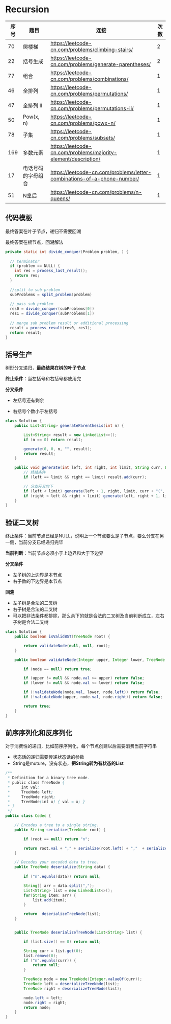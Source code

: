 # Recursion

| 序号 | 题目                           | 连接                                                         | 次数 |
| ---- | ------------------------------ | ------------------------------------------------------------ | ---- |
| 70   | 爬楼梯                         | https://leetcode-cn.com/problems/climbing-stairs/            | 2    |
| 22   | 括号生成                       | https://leetcode-cn.com/problems/generate-parentheses/       | 2    |
| 77   | 组合                           | https://leetcode-cn.com/problems/combinations/               | 1    |
| 46   | 全排列                         | https://leetcode-cn.com/problems/permutations/               | 1    |
| 47   | 全排列 II                      | https://leetcode-cn.com/problems/permutations-ii/            | 1    |
| 50   | Pow(x, n)                      | https://leetcode-cn.com/problems/powx-n/                     | 1    |
| 78   | 子集                           | https://leetcode-cn.com/problems/subsets/                    | 1    |
| 169  | 多数元素                       | https://leetcode-cn.com/problems/majority-element/description/ | 1    |
| 17   | 电话号码的字母组合             | https://leetcode-cn.com/problems/letter-combinations-of-a-phone-number/ | 1    |
| 51   | N皇后                          | https://leetcode-cn.com/problems/n-queens/                   | 1    |





## 代码模板

最终答案在叶子节点，递归不需要回溯

最终答案在根节点，回溯解法

```JAVA
private static int divide_conquer(Problem problem, ) {
  
  // terminator
  if (problem == NULL) {
    int res = process_last_result();
    return res;     
  }
  
  //split to sub problem
  subProblems = split_problem(problem)
  
  // pass sub problem  
  res0 = divide_conquer(subProblems[0])
  res1 = divide_conquer(subProblems[1])
  
  // merge sub problem result or additional processing  
  result = process_result(res0, res1);
  return result;
}
```



## 括号生产

树形分叉递归，**最终结果在树的叶子节点**

**终止条件**：当左括号和右括号都使用完

**分叉条件**

+ 左括号还有剩余

+ 右括号个数小于左括号

```JAVA
class Solution {
    public List<String> generateParenthesis(int n) {

        List<String> result = new LinkedList<>();
        if (n == 0) return result;

        generate(0, 0, n, "", result);
        return result;
    }

    public void generate(int left, int right, int limit, String curr, List<String> result) {
        // 终结条件
        if (left == limit && right == limit) result.add(curr);

        // 分支开叉向下
        if (left < limit) generate(left + 1, right, limit, curr + "(", result);
        if (right < left && right < limit) generate(left, right + 1, limit, curr + ")", result);
    }
}
```



## 验证二叉树

终止条件：当前节点已经是NULL，说明上一个节点要么是子节点，要么分支在另一侧，当前分支已经递归完毕

**当前判断**：当前节点必须小于上边界和大于下边界

**分叉条件**

+ 左子树的上边界是本节点
+ 右子数的下边界是本节点

**回溯**

+ 左子树是合法的二叉树
+ 右子树是合法的二叉树
+ 可以把非法条件都排除，那么余下的就是合法的二叉树及当前判断成立，左右子树是合法二叉树

```JAVA
class Solution {
    public boolean isValidBST(TreeNode root) {

        return validateNode(null, null, root);
    }

    public boolean validateNode(Integer upper, Integer lower, TreeNode node) {

        if (node == null) return true;

        if (upper != null && node.val >= upper) return false;
        if (lower != null && node.val <= lower) return false;

        if (!validateNode(node.val, lower, node.left)) return false;
        if (!validateNode(upper, node.val, node.right)) return false;

        return true;        
    }
}
```



## 前序序列化和反序列化

对于消费性的递归，比如前序序列化，每个节点创建以后需要消费当前字符串

+ 状态话的递归需要传递状态话的参数
+ String是muture，没有状态，**把String转为有状态的List**

```JAVA
/**
 * Definition for a binary tree node.
 * public class TreeNode {
 *     int val;
 *     TreeNode left;
 *     TreeNode right;
 *     TreeNode(int x) { val = x; }
 * }
 */
public class Codec {

    // Encodes a tree to a single string.
    public String serialize(TreeNode root) {

        if (root == null) return "n";

        return root.val + "," + serialize(root.left) + ","  + serialize(root.right);
    }

    // Decodes your encoded data to tree.
    public TreeNode deserialize(String data) {
        
        if ("n".equals(data)) return null;

        String[] arr = data.split(",");
        List<String> list = new LinkedList<>();
        for(String item: arr) {
            list.add(item);
        }

        return  deserializeTreeNode(list);
    }


    public TreeNode deserializeTreeNode(List<String> list) {

        if (list.size() == 0) return null;

        String curr = list.get(0);
        list.remove(0);
        if ("n".equals(curr)) {
            return null;
        }

        TreeNode node = new TreeNode(Integer.valueOf(curr));
        TreeNode left = deserializeTreeNode(list);
        TreeNode right = deserializeTreeNode(list);

        node.left = left;
        node.right = right;
        return node;
    }
}
```

